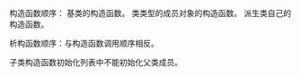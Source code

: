 构造函数顺序：
    基类的构造函数。
    类类型的成员对象的构造函数。
    派生类自己的构造函数。


析构函数顺序：与构造函数调用顺序相反。
    
    
子类构造函数初始化列表中不能初始化父类成员。